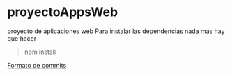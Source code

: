# proyectoAppsWeb
proyecto de aplicaciones web
Para instalar las dependencias nada mas hay que hacer 
>npm install


[Formato de commits](http://udacity.github.io/git-styleguide/)
